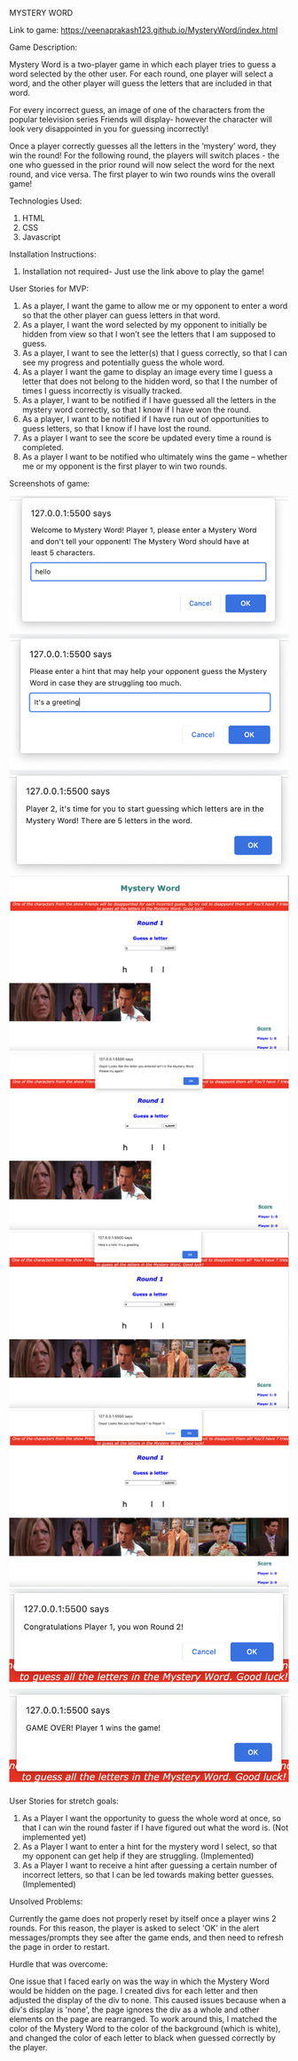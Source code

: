MYSTERY WORD

Link to game: https://veenaprakash123.github.io/MysteryWord/index.html


Game Description:

Mystery Word is a two-player game in which each player tries to guess a word selected by the other user. For each round, one player will select a word, and the other player will guess the letters that are included in that word. 

For every incorrect guess, an image of one of the characters from the popular television series Friends will display- however the character will look very disappointed in you for guessing incorrectly! 

Once a player correctly guesses all the letters in the ‘mystery’ word, they win the round! For the following round, the players will switch places - the one who guessed in the prior round will now select the word for the next round, and vice versa. The first player to win two rounds wins the overall game!



Technologies Used: 

1. HTML
2. CSS
3. Javascript


Installation Instructions: 

1. Installation not required- Just use the link above to play the game!


User Stories for MVP: 

1.	As a player, I want the game to allow me or my opponent to enter a word so that the other player can guess letters in that word.
2.	As a player, I want the word selected by my opponent to initially be hidden from view so that I won’t see the letters that I am supposed to guess.
3.	As a player, I want to see the letter(s) that I guess correctly, so that I can see my progress and potentially guess the whole word.
4.	As a player I want the game to display an image every time I guess a letter that does not belong to the hidden word, so that I the number of times I guess incorrectly is visually tracked.
5.	As a player, I want to be notified if I have guessed all the letters in the mystery word correctly, so that I know if I have won the round. 
6.	As a player, I want to be notified if I have run out of opportunities to guess letters, so that I know if I have lost the round. 
7.	As a player I want to see the score be updated every time a round is completed.
8.	As a player I want to be notified who ultimately wins the game – whether me or my opponent is the first player to win two rounds.  


Screenshots of game: 

<img src="first prompt answer.png">

<img src="hint prompt answer.png">

<img src="first alert.png">

<img src="guesses.png">

<img src="wrong guess alert.png">

<img src="hintDisplayed.png">

<img src="losingRound.png">

<img src="winningRound.png">

<img src="gameOver.png">


User Stories for stretch goals: 

1.	As a Player I want the opportunity to guess the whole word at once, so that I can win the round faster if I have figured out what the word is. (Not implemented yet)
2.	As a Player I want to enter a hint for the mystery word I select, so that my opponent can get help if they are struggling. (Implemented)
3.	As a Player I want to receive a hint after guessing a certain number of incorrect letters, so that I can be led towards making better guesses. (Implemented)



Unsolved Problems: 

Currently the game does not properly reset by itself once a player wins 2 rounds. For this reason, the player is asked to select 'OK' in the alert messages/prompts they see after the game ends, and then need to refresh the page in order to restart.


Hurdle that was overcome: 

One issue that I faced early on was the way in which the Mystery Word would be hidden on the page. I created divs for each letter and then adjusted the display of the div to none. This caused issues because when a div's display is 'none', the page ignores the div as a whole and other elements on the page are rearranged. To work around this, I matched the color of the Mystery Word to the color of the background (which is white), and changed the color of each letter to black when guessed correctly by the player. 
